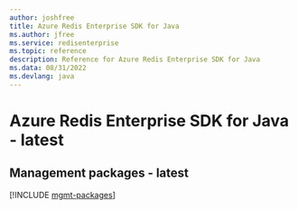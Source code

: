 ```yaml
---
author: joshfree
title: Azure Redis Enterprise SDK for Java
ms.author: jfree
ms.service: redisenterprise
ms.topic: reference
description: Reference for Azure Redis Enterprise SDK for Java
ms.data: 08/31/2022
ms.devlang: java
---
```

# Azure Redis Enterprise SDK for Java - latest

## Management packages - latest
[!INCLUDE [mgmt-packages](redis-enterprise-mgmt-index.md)]